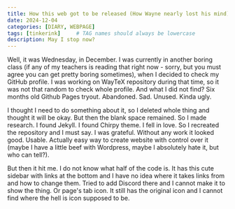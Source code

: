 ```yaml
---
title: How this web got to be released (How Wayne nearly lost his mind)
date: 2024-12-04
categories: [DIARY, WEBPAGE]
tags: [tinkerink]     # TAG names should always be lowercase
description: May I stop now?
---
```

Well, it was Wednesday, in December. I was currently in another boring class (if any of my teachers is reading that right now - sorry, but you must agree you can get pretty boring sometimes), when I decided to check my GitHub profile. I was working on WayTeX repository during that time, so it was not that random to check whole profile. And what I did not find? Six months old Github Pages tryout. Abandoned. Sad. Unused. Kinda ugly.

I thought I need to do something about it, so I deleted whole thing and thought it will be okay. But then the blank space remained. So I made research. I found Jekyll. I found Chirpy theme. I fell in love. So I recreated the repository and I must say. I was grateful. Without any work it looked good. Usable. Actually easy way to create website with control over it (maybe I have a little beef with Wordpress, maybe I absolutely hate it, but who can tell?).

But then it hit me. I do not know what half of the code is. It has this cute sidebar with links at the bottom and I have no idea where it takes links from and how to change them. Tried to add Discord there and I cannot make it to show the thing. Or page's tab icon. It still has the original icon and I cannot find where the hell is icon supposed to be.